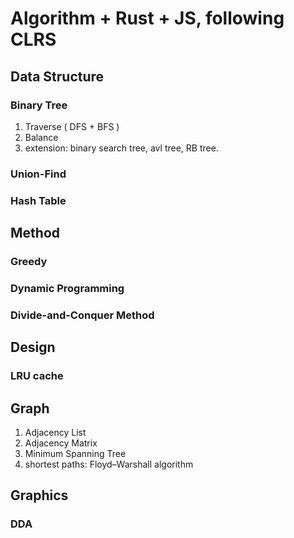 # Algorithm + Rust + JS, following CLRS

## Data Structure

### Binary Tree

1. Traverse ( DFS + BFS )
2. Balance
3. extension: binary search tree, avl tree, RB tree.

### Union-Find

### Hash Table

## Method

### Greedy

### Dynamic Programming

### Divide-and-Conquer Method

## Design

### LRU cache

## Graph

1. Adjacency List
2. Adjacency Matrix
3. Minimum Spanning Tree
4. shortest paths: Floyd–Warshall algorithm

## Graphics

### DDA
